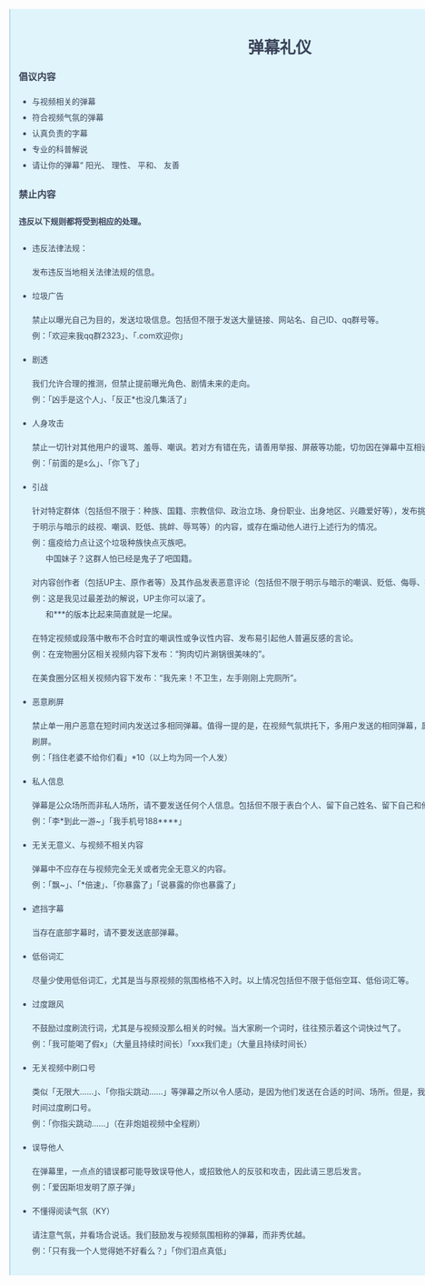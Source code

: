 <!DOCTYPE html>
<html>
<head>
<meta charset="utf-8">
<title>弹幕礼仪</title>
</head>
<body>
<div style="width: 920px;
    margin: auto;
    margin-top: -15px;
    background: #dff4fb;
    padding: 15px;
    border-left: 1px solid #86bdd2;
    border-right: 1px solid #86bdd2;
    color: #3b435a;
	line-height:28px;">
<h1 style="text-align: center;">弹幕礼仪</h1>
<h3>倡议内容</h3>
<ul>
<li>与视频相关的弹幕</li>
<li>符合视频气氛的弹幕</li>
<li>认真负责的字幕</li>
<li>专业的科普解说</li>
<li>请让你的弹幕“ 阳光、 理性、 平和、 友善</li>
</ul>
<h3>禁止内容</h3>
<h4>违反以下规则都将受到相应的处理。</h4>
<ul>
<li>违反法律法规：</li>
<p>发布违反当地相关法律法规的信息。</p>
<li>垃圾广告</li>
<p>禁止以曝光自己为目的，发送垃圾信息。包括但不限于发送大量链接、网站名、自己ID、qq群号等。<br>例：「欢迎来我qq群2323」、「.com欢迎你」</p>
<li>剧透</li>
<p>我们允许合理的推测，但禁止提前曝光角色、剧情未来的走向。<br>例：「凶手是这个人」、「反正*也没几集活了」</p>
<li>人身攻击</li>
<p>禁止一切针对其他用户的谩骂、羞辱、嘲讽。若对方有错在先，请善用举报、屏蔽等功能，切勿因在弹幕中互相谩骂而影响他人观看。<br>例：「前面的是s么」、「你飞了」</p>
<li>引战</li>
<p>针对特定群体（包括但不限于：种族、国籍、宗教信仰、政治立场、身份职业、出身地区、兴趣爱好等），发布挑衅性质、攻击性质（包括但不限于明示与暗示的歧视、嘲讽、贬低、挑衅、辱骂等）的内容，或存在煽动他人进行上述行为的情况。<br>例：瘟疫给力点让这个垃圾种族快点灭族吧。<br>&nbsp;&nbsp;&nbsp;&nbsp;&nbsp;&nbsp;中国妹子？这群人怕已经是鬼子了吧国籍。</p>
<p>对内容创作者（包括UP主、原作者等）及其作品发表恶意评论（包括但不限于明示与暗示的嘲讽、贬低、侮辱、挑衅、歧视等）的内容。<br>例：这是我见过最差劲的解说，UP主你可以滚了。<br>&nbsp;&nbsp;&nbsp;&nbsp;&nbsp;&nbsp;和***的版本比起来简直就是一坨屎。</p>
<p>在特定视频或段落中散布不合时宜的嘲讽性或争议性内容、发布易引起他人普遍反感的言论。<br>例：在宠物圈分区相关视频内容下发布：“狗肉切片涮锅很美味的”。</p>
<p>在美食圈分区相关视频内容下发布：“我先来！不卫生，左手刚刚上完厕所”。</p>
<li>恶意刷屏</li>
<p>禁止单一用户恶意在短时间内发送过多相同弹幕。值得一提的是，在视频气氛烘托下，多用户发送的相同弹幕，属于共同的情感表达，不属于恶意刷屏。<br>例：「挡住老婆不给你们看」*10（以上均为同一个人发）</p>
<li>私人信息</li>
<p>弹幕是公众场所而非私人场所，请不要发送任何个人信息。包括但不限于表白个人、留下自己姓名、留下自己和他人联系方式等。<br>例：「李*到此一游~」「我手机号188****」</p>
<li>无关无意义、与视频不相关内容</li>
<p>弹幕中不应存在与视频完全无关或者完全无意义的内容。<br>例：「飘~」、「*倍速」、「你暴露了」「说暴露的你也暴露了」</p>
<li>遮挡字幕</li>
<p>当存在底部字幕时，请不要发送底部弹幕。</p>
<li>低俗词汇</li>
<p>尽量少使用低俗词汇，尤其是当与原视频的氛围格格不入时。以上情况包括但不限于低俗空耳、低俗词汇等。</p>
<li>过度跟风</li>
<p>不鼓励过度刷流行词，尤其是与视频没那么相关的时候。当大家刷一个词时，往往预示着这个词快过气了。<br>例：「我可能喝了假x」（大量且持续时间长）「xxx我们走」（大量且持续时间长）</p>
<li>无关视频中刷口号</li>
<p>类似「无限大……」、「你指尖跳动……」等弹幕之所以令人感动，是因为他们发送在合适的时间、场所。但是，我们不鼓励在无关视频或不合适的时间过度刷口号。<br>例：「你指尖跳动……」（在非炮姐视频中全程刷）</p>
<li>误导他人</li>
<p>在弹幕里，一点点的错误都可能导致误导他人，或招致他人的反驳和攻击，因此请三思后发言。<br>例：「爱因斯坦发明了原子弹」</p>
<li>不懂得阅读气氛（KY）</li>
<p>请注意气氛，并看场合说话。我们鼓励发与视频氛围相称的弹幕，而非秀优越。<br>例：「只有我一个人觉得她不好看么？」「你们泪点真低」</p>
</ul>
</div>
</body>
</html>
